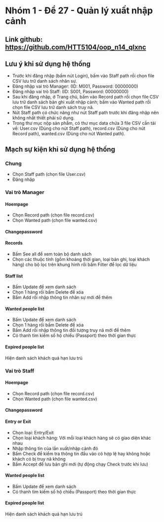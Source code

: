 # Nhóm 1 - Đề 27 - Quản lý xuất nhập cảnh

## Link github: https://github.com/HTT5104/oop_n14_qlxnc

## Lưu ý khi sử dụng hệ thống
- Trước khi đăng nhập (bấm nút Login), bấm vào Staff path rồi chọn file CSV lưu trữ danh sách nhân sự.
- Đăng nhập vai trò Manager: (ID: M001, Password: 00000000)
- Đăng nhập vai trò Staff: (ID: S001, Password: 00000000)
- Sau khi đăng nhập, ở Trang chủ, bấm vào Record path rồi chọn file CSV lưu trữ danh sách bản ghi xuất nhập cảnh; bấm vào Wanted path rồi chọn file CSV lưu trữ danh sách truy nã.
- Nút Staff path có chức năng như nút Staff path trước khi đăng nhập nên không nhất thiết phải sử dụng.
- Trong thư mục nộp sản phẩm, có thư mục data chứa 3 file CSV cần tải về: User.csv (Dùng cho nút Staff path), record.csv (Dùng cho nút Record path), wanted.csv (Dùng cho nút Wanted path).

## Mạch sự kiện khi sử dụng hệ thống

### Chung
- Chọn Staff path (chọn file User.csv)
- Đăng nhập

### Vai trò Manager

#### Hoempage
- Chọn Record path (chọn file record.csv)
- Chọn Wanted path (chọn file wanted.csv)

#### Changepassword

#### Records
- Bấm See all để xem toàn bộ danh sách
- Chọn các thuộc tính (gồm khoảng thời gian, loại bản ghi, loại khách hàng) cho bộ lọc trên khung hình rồi bấm Filter để lọc dữ liệu

#### Staff list
- Bấm Update để xem danh sách
- Chọn 1 hàng rồi bấm Delete để xóa
- Bấm Add rồi nhập thông tin nhân sự mới để thêm

#### Wanted people list
- Bấm Update để xem danh sách
- Chọn 1 hàng rồi bấm Delete để xóa
- Bấm Add rồi nhập thông tin đối tượng truy nã mới để thêm
- Có thanh tìm kiếm số hộ chiếu (Passport) theo thời gian thực

#### Expired people list
Hiện danh sách khách quá hạn lưu trú

### Vai trò Staff

#### Hoempage
- Chọn Record path (chọn file record.csv)
- Chọn Wanted path (chọn file wanted.csv)

#### Changepassword

#### Entry or Exit
- Chọn loại: Entry/Exit
- Chọn loại khách hàng: Với mỗi loại khách hàng sẽ có giao diện khác nhau
- Nhập thông tin của lần xuất/nhập cảnh đó
- Bấm Check để kiểm tra thông tin đầu vào có hợp lệ hay không hoặc khách có bị truy nã không
- Bấm Accept để lưu bản ghi mới (tự động chạy Check trước khi lưu)

#### Wanted people list
- Bấm Update để xem danh sách
- Có thanh tìm kiếm số hộ chiếu (Passport) theo thời gian thực

#### Expired people list
Hiện danh sách khách quá hạn lưu trú
